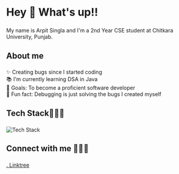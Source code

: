 <h1 align="left">Hey 👋 What's up!!</h1>

###

<p align="left">My name is Arpit Singla and I'm a 2nd Year CSE student at Chitkara University, Punjab.</p>

###

<h2 align="left">About me</h2>

###

<p align="left">✨ Creating bugs since I started coding<br>📚 I'm currently learning DSA in Java<br>🎯 Goals: To become a proficient software developer<br>🎲 Fun fact: Debugging is just solving the bugs I created myself</p>

###

<h2 align="left">Tech Stack👩🏻‍💻</h2>

###

<p align="left">
  <img src="https://skillicons.dev/icons?i=c,cpp,java,python,html5,css,js,git,github" alt="Tech Stack"/>
</p>

###

<h2 align="left">Connect with me 🫱🏻‍🫲 </h2>

###

<p align="left">
  <a href="https://linktr.ee/arpit_singla076" target="_blank"> . Linktree</a>
</p>

###
